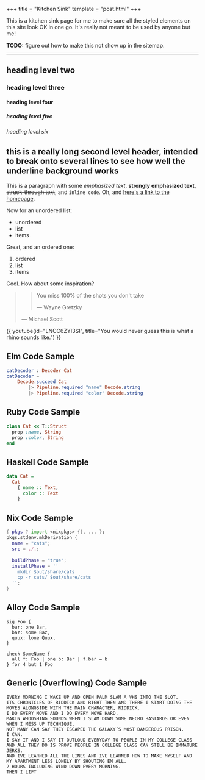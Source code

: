 +++
title = "Kitchen Sink"
template = "post.html"
+++

This is a kitchen sink page for me to make sure all the styled elements on this site look OK in one go.
It's really not meant to be used by anyone but me!

**TODO:** figure out how to make this not show up in the sitemap.

<!-- more -->

---

## heading level two
### heading level three
#### heading level four
##### heading level five
###### heading level six

## this is a really long second level header, intended to break onto several lines to see how well the underline background works

This is a paragraph with some *emphasized text*, **strongly emphasized text**, <del>struck-through text</del>, and `inline code`.
Oh, and [here's a link to the homepage](/).

Now for an unordered list:

- unordered
- list
- items

Great, and an ordered one:

1. ordered
1. list
2. items

Cool.
How about some inspiration?

>> You miss 100% of the shots you don't take
>>
>> — Wayne Gretzky
>
> — Michael Scott

{{ youtube(id="LNCC6ZYI3SI", title="You would never guess this is what a rhino sounds like.") }}

## Elm Code Sample

```elm
catDecoder : Decoder Cat
catDecoder =
    Decode.succeed Cat
        |> Pipeline.required "name" Decode.string
        |> Pipeline.required "color" Decode.string
```

## Ruby Code Sample

```ruby
class Cat << T::Struct
  prop :name, String
  prop :color, String
end
```

## Haskell Code Sample

```haskell
data Cat =
  Cat
    { name :: Text,
      color :: Text
    }
```

## Nix Code Sample

```nix
{ pkgs ? import <nixpkgs> {}, ... }:
pkgs.stdenv.mkDerivation {
  name = "cats";
  src = ./.;
  
  buildPhase = "true";
  installPhase = ''
    mkdir $out/share/cats
    cp -r cats/ $out/share/cats
  '';
}
```

## Alloy Code Sample

```alloy
sig Foo {
  bar: one Bar,
  baz: some Baz,
  quux: lone Quux,
}

check SomeName {
  all f: Foo | one b: Bar | f.bar = b
} for 4 but 1 Foo
```

## Generic (Overflowing) Code Sample

```
EVERY MORNING I WAKE UP AND OPEN PALM SLAM A VHS INTO THE SLOT.
ITS CHRONICLES OF RIDDICK AND RIGHT THEN AND THERE I START DOING THE MOVES ALONGSIDE WITH THE MAIN CHARACTER, RIDDICK.
I DO EVERY MOVE AND I DO EVERY MOVE HARD.
MAKIN WHOOSHING SOUNDS WHEN I SLAM DOWN SOME NECRO BASTARDS OR EVEN WHEN I MESS UP TECHNIQUE.
NOT MANY CAN SAY THEY ESCAPED THE GALAXY’S MOST DANGEROUS PRISON.
I CAN.
I SAY IT AND I SAY IT OUTLOUD EVERYDAY TO PEOPLE IN MY COLLEGE CLASS AND ALL THEY DO IS PROVE PEOPLE IN COLLEGE CLASS CAN STILL BE IMMATURE JERKS.
AND IVE LEARNED ALL THE LINES AND IVE LEARNED HOW TO MAKE MYSELF AND MY APARTMENT LESS LONELY BY SHOUTING EM ALL.
2 HOURS INCLUDING WIND DOWN EVERY MORNING.
THEN I LIFT
```
